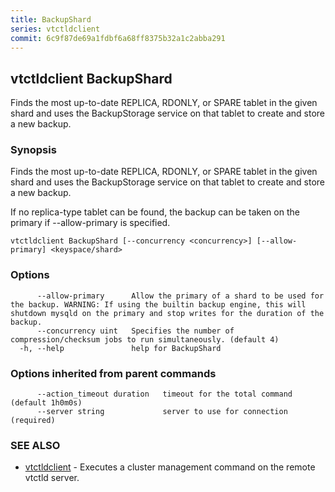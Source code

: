 ```yaml
---
title: BackupShard
series: vtctldclient
commit: 6c9f87de69a1fdbf6a68ff8375b32a1c2abba291
---
```

## vtctldclient BackupShard

Finds the most up-to-date REPLICA, RDONLY, or SPARE tablet in the given shard and uses the BackupStorage service on that tablet to create and store a new backup.

### Synopsis

Finds the most up-to-date REPLICA, RDONLY, or SPARE tablet in the given shard and uses the BackupStorage service on that tablet to create and store a new backup.

If no replica-type tablet can be found, the backup can be taken on the primary if --allow-primary is specified.

```
vtctldclient BackupShard [--concurrency <concurrency>] [--allow-primary] <keyspace/shard>
```

### Options

```
      --allow-primary      Allow the primary of a shard to be used for the backup. WARNING: If using the builtin backup engine, this will shutdown mysqld on the primary and stop writes for the duration of the backup.
      --concurrency uint   Specifies the number of compression/checksum jobs to run simultaneously. (default 4)
  -h, --help               help for BackupShard
```

### Options inherited from parent commands

```
      --action_timeout duration   timeout for the total command (default 1h0m0s)
      --server string             server to use for connection (required)
```

### SEE ALSO

* [vtctldclient](../)	 - Executes a cluster management command on the remote vtctld server.

